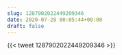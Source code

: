 ```yaml
---
slug: 1287902022449209346
date: 2020-07-28 00:05:44+00:00
draft: false
---
```


{{< tweet 1287902022449209346 >}}
